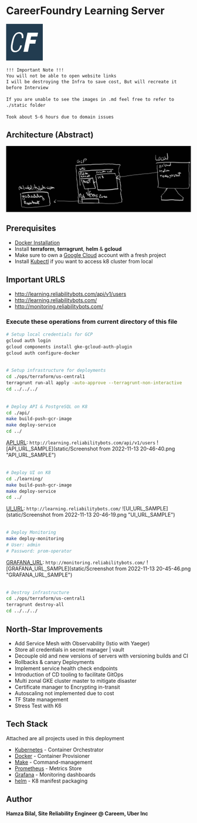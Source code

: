 # CareerFoundry Learning Server
<a href="http://learning.reliabilitybots.com/">
<img src="./static/service.png" alt="drawing" width="100"/>
</a>

```
!!! Important Note !!!
You will not be able to open website links
I will be destroying the Infra to save cost, But will recreate it before Interview

If you are unable to see the images in .md feel free to refer to ./static folder

Took about 5-6 hours due to domain issues
```

## Architecture (Abstract)
![Architecture](static/Notes_221113_205619.jpg "Architecture")

## Prerequisites

- [Docker Installation](https://docs.docker.com/engine/install/)
- Install **terraform**, **terragrunt**, **helm** & **gcloud**
- Make sure to own a [Google Cloud](https://console.cloud.google.com/) account with a fresh project
- Install [Kubectl](https://kubernetes.io/docs/tasks/tools/install-kubectl-linux/) if you want to access k8 cluster from local


## Important URLS
- http://learning.reliabilitybots.com/api/v1/users
- http://learning.reliabilitybots.com/
- http://monitoring.reliabilitybots.com/


### Execute these operations from current directory of this file

```sh
# Setup local credentials for GCP
gcloud auth login
gcloud components install gke-gcloud-auth-plugin
gcloud auth configure-docker 
```

```sh

# Setup infrastructure for deployments
cd ./ops/terraform/us-central1
terragrunt run-all apply -auto-approve --terragrunt-non-interactive
cd ../../../
```

```sh

# Deploy API & PostgreSQL on K8
cd ./api/
make build-push-gcr-image
make deploy-service
cd ../
```
[API_URL](http://learning.reliabilitybots.com/api/v1/users):  `http://learning.reliabilitybots.com/api/v1/users`
![API_URL_SAMPLE](static/Screenshot from 2022-11-13 20-46-40.png "API_URL_SAMPLE")


```sh

# Deploy UI on K8
cd ./learning/
make build-push-gcr-image
make deploy-service
cd ../
```
[UI_URL](http://learning.reliabilitybots.com/):  `http://learning.reliabilitybots.com/`
![UI_URL_SAMPLE](static/Screenshot from 2022-11-13 20-46-19.png "UI_URL_SAMPLE")


```sh

# Deploy Monitoring
make deploy-monitoring
# User: admin
# Password: prom-operator
```
[GRAFANA_URL](http://monitoring.reliabilitybots.com/):  `http://monitoring.reliabilitybots.com/`
![GRAFANA_URL_SAMPLE](static/Screenshot from 2022-11-13 20-45-46.png "GRAFANA_URL_SAMPLE")

```sh

# Destroy infrastructure 
cd ./ops/terraform/us-central1
terragrunt destroy-all
cd ../../../
```

## North-Star Improvements

- Add Service Mesh with Observability (Istio with Yaeger)
- Store all credentials in secret manager | vault
- Decouple old and new versions of servers with versioning builds and CI
- Rollbacks & canary Deployments
- Implement service health check endpoints
- Introduction of CD tooling to facilitate GitOps
- Multi zonal GKE cluster master to mitigate disaster
- Certificate manager to Encrypting in-transit
- Autoscaling not implemented due to cost
- TF State management
- Stress Test with K6


## Tech Stack

Attached are all projects used in this deployment


- [Kubernetes] - Container Orchestrator
- [Docker] - Container Provisioner
- [Make]      - Command-management
- [Prometheus] - Metrics Store
- [Grafana] - Monitoring dashboards
- [helm] - K8 manifest packaging



[Kubernetes]: <https://github.com/kubernetes/kubernetes>
[Docker]: <https://github.com/docker>
[Prometheus]: <https://github.com/prometheus/prometheus>
[Grafana]: <https://github.com/grafana/grafana>
[helm]: <https://github.com/helm/helm>
[Make]: <https://www.gnu.org/software/make/>

## Author

**Hamza Bilal, Site Reliability Engineer @ Careem, Uber Inc**
